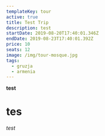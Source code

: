 ```yaml
---
templateKey: tour
active: true
title: Test Trip
description: test
startDate: 2019-08-20T17:40:01.346Z
endDate: 2019-08-23T17:40:01.392Z
price: 10
seats: 12
image: /img/tour-mosque.jpg
tags:
  - gruzja
  - armenia
---
```

**test**

# tes

_test_